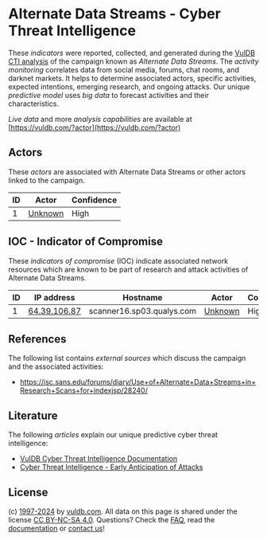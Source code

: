 # Alternate Data Streams - Cyber Threat Intelligence

These _indicators_ were reported, collected, and generated during the [VulDB CTI analysis](https://vuldb.com/?kb.cti) of the campaign known as _Alternate Data Streams_. The _activity monitoring_ correlates data from social media, forums, chat rooms, and darknet markets. It helps to determine associated actors, specific activities, expected intentions, emerging research, and ongoing attacks. Our unique _predictive model_ uses _big data_ to forecast activities and their characteristics.

_Live data_ and more _analysis capabilities_ are available at [https://vuldb.com/?actor](https://vuldb.com/?actor)

## Actors

These _actors_ are associated with Alternate Data Streams or other actors linked to the campaign.

ID | Actor | Confidence
-- | ----- | ----------
1 | [Unknown](https://vuldb.com/?actor.unknown) | High

## IOC - Indicator of Compromise

These _indicators of compromise_ (IOC) indicate associated network resources which are known to be part of research and attack activities of Alternate Data Streams.

ID | IP address | Hostname | Actor | Confidence
-- | ---------- | -------- | ----- | ----------
1 | [64.39.106.87](https://vuldb.com/?ip.64.39.106.87) | scanner16.sp03.qualys.com | [Unknown](https://vuldb.com/?actor.unknown) | High

## References

The following list contains _external sources_ which discuss the campaign and the associated activities:

* https://isc.sans.edu/forums/diary/Use+of+Alternate+Data+Streams+in+Research+Scans+for+indexjsp/28240/

## Literature

The following _articles_ explain our unique predictive cyber threat intelligence:

* [VulDB Cyber Threat Intelligence Documentation](https://vuldb.com/?kb.cti)
* [Cyber Threat Intelligence - Early Anticipation of Attacks](https://www.scip.ch/en/?labs.20201022)

## License

(c) [1997-2024](https://vuldb.com/?kb.changelog) by [vuldb.com](https://vuldb.com/?kb.about). All data on this page is shared under the license [CC BY-NC-SA 4.0](https://creativecommons.org/licenses/by-nc-sa/4.0/). Questions? Check the [FAQ](https://vuldb.com/?kb.faq), read the [documentation](https://vuldb.com/?kb) or [contact us](https://vuldb.com/?contact)!
